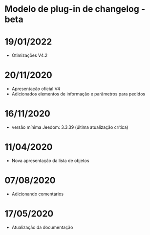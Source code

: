 # Modelo de plug-in de changelog - beta

# 19/01/2022

- Otimizações V4.2

# 20/11/2020

- Apresentação oficial V4
- Adicionados elementos de informação e parâmetros para pedidos

# 16/11/2020

- versão mínima Jeedom: 3.3.39 (última atualização crítica)

# 11/04/2020

- Nova apresentação da lista de objetos

# 07/08/2020

- Adicionando comentários

# 17/05/2020

- Atualização da documentação
